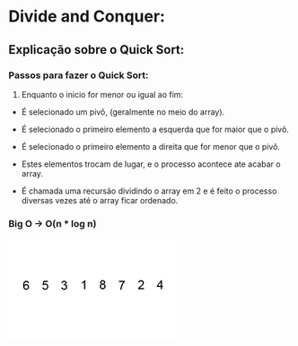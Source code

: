 # Divide and Conquer:

## Explicação sobre o Quick Sort:

### Passos para fazer o Quick Sort:

1. Enquanto o inicio for menor ou igual ao fim:

- É selecionado um pivô, (geralmente no meio do array).

- É selecionado o primeiro elemento a esquerda que for maior que o pivô.

- É selecionado o primeiro elemento a direita que for menor que o pivô.

- Estes elementos trocam de lugar, e o processo acontece ate acabar o array.

- É chamada uma recursão dividindo o array em 2 e é feito o processo diversas vezes até o array ficar ordenado. 

### Big O -> O(n * log n)

![gif do merge](gif/quick_sort.gif)